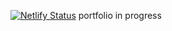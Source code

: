 [![Netlify Status](https://api.netlify.com/api/v1/badges/b3300705-e133-49e7-84a0-77fcece264a0/deploy-status)](https://app.netlify.com/sites/texopolis/deploys)
portfolio in progress
